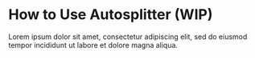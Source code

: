 # How to Use Autosplitter (WIP)

Lorem ipsum dolor sit amet, consectetur adipiscing elit, sed do eiusmod tempor incididunt ut labore et dolore magna aliqua.
